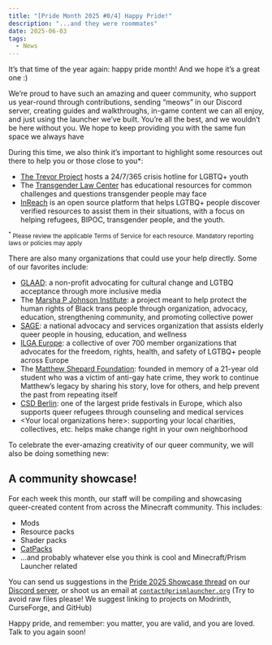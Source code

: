 ```yaml
---
title: "[Pride Month 2025 #0/4] Happy Pride!"
description: "...and they were roommates"
date: 2025-06-03
tags:
  - News
---
```


It’s that time of the year again: happy pride month! And we hope it’s a great one :)

We’re proud to have such an amazing and queer community, who support us year-round through contributions, sending “meows” in our Discord server, creating guides and walkthroughs, in-game content we can all enjoy, and just using the launcher we’ve built. You’re all the best, and we wouldn’t be here without you. We hope to keep providing you with the same fun space we always have

During this time, we also think it’s important to highlight some resources out there to help you or those close to you\*:

- [The Trevor Project](https://www.thetrevorproject.org/get-help/) hosts a 24/7/365 crisis hotline for LGBTQ+ youth
- The [Transgender Law Center](https://transgenderlawcenter.org/resources/) has educational resources for common challenges and questions transgender people may face
- [InReach](https://inreach.org/) is an open source platform that helps LGTBQ+ people discover verified resources to assist them in their situations, with a focus on helping refugees, BIPOC, transgender people, and the youth.

<sub><sup>\*</sup> Please review the applicable Terms of Service for each resource. Mandatory reporting laws or policies may apply</sub>

There are also many organizations that could use your help directly. Some of our favorites include:

- [GLAAD](https://glaad.org/): a non-profit advocating for cultural change and LGTBQ acceptance through more inclusive media
- The [Marsha P Johnson Institute](https://marshap.org): a project meant to help protect the human rights of Black trans people through organization, advocacy, education, strengthening community, and promoting collective power
- [SAGE](https://www.sageusa.org/): a national advocacy and services organization that assists elderly queer people in housing, education, and wellness
- [ILGA Europe](https://www.ilga-europe.org/): a collective of over 700 member organizations that advocates for the freedom, rights, health, and safety of LGTBQ+ people across Europe
- The [Matthew Shepard Foundation](https://www.matthewshepard.org/): founded in memory of a 21-year old student who was a victim of anti-gay hate crime, they work to continue Matthew’s legacy by sharing his story, love for others, and help prevent the past from repeating itself
- [CSD Berlin](https://csd-berlin.de/en): one of the largest pride festivals in Europe, which also supports queer refugees through counseling and medical services
- \<Your local organizations here\>: supporting your local charities, collectives, etc. helps make change right in your own neighborhood

To celebrate the ever-amazing creativity of our queer community, we will also be doing something new:

## A community showcase!

For each week this month, our staff will be compiling and showcasing queer-created content from across the Minecraft community. This includes:

- Mods
- Resource packs
- Shader packs
- [CatPacks](/wiki/getting-started/catpacks/)
- …and probably whatever else you think is cool and Minecraft/Prism Launcher related

You can send us suggestions in the [Pride 2025 Showcase thread](https://discord.com/channels/1031648380885147709/1379576393234649128) on our [Discord server](https://discord.gg/ArX2nafFz2), or shoot us an email at [`contact@prismlauncher.org`](mailto:contact@prismlauncher.org) (Try to avoid raw files please! We suggest linking to projects on Modrinth, CurseForge, and GitHub)

Happy pride, and remember: you matter, you are valid, and you are loved.
Talk to you again soon!
